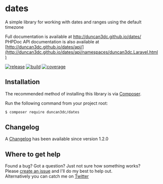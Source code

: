 # dates
A simple library for working with dates and ranges using the default timezone

Full documentation is available at http://duncan3dc.github.io/dates/  
PHPDoc API documentation is also available at [http://duncan3dc.github.io/dates/api/](http://duncan3dc.github.io/dates/api/namespaces/duncan3dc.Laravel.html)  

[![release](https://poser.pugx.org/duncan3dc/dates/version.svg)](https://packagist.org/packages/duncan3dc/dates)
[![build](https://travis-ci.org/duncan3dc/dates.svg?branch=master)](https://travis-ci.org/duncan3dc/dates)
[![coverage](https://codecov.io/gh/duncan3dc/dates/graph/badge.svg)](https://codecov.io/gh/duncan3dc/dates)


## Installation

The recommended method of installing this library is via [Composer](//getcomposer.org/).

Run the following command from your project root:

```bash
$ composer require duncan3dc/dates
```


## Changelog
A [Changelog](CHANGELOG.md) has been available since version 1.2.0


## Where to get help
Found a bug? Got a question? Just not sure how something works?  
Please [create an issue](//github.com/duncan3dc/dates/issues) and I'll do my best to help out.  
Alternatively you can catch me on [Twitter](https://twitter.com/duncan3dc)
